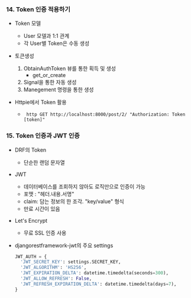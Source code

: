 ### 14. Token 인증 적용하기

- Token 모델
  - User 모델과 1:1 관계
  - 각 User별 Token은 수동 생성
- 토큰생성
  1. ObtainAuthToken 뷰를 통한 획득 및 생성
     - get_or_create
  2. Signal을 통한 자동 생성
  3. Manegement 명령을 통한 생성

- Httpie에서 Token 활용

  - ```shell
     http GET http://localhost:8000/post/2/ "Authorization: Token [token]"
    ```



### 15. Token 인증과 JWT 인증

- DRF의 Token

  - 단순한 랜덤 문자열

- JWT

  - 데이터베이스를 조회하지 않아도 로직만으로 인증이 가능
  - 포맷 : "헤더.내용.서명"
  - claim: 담는 정보의 한 조각. "key/value" 형식
  - 만료 시간이 있음

- Let's Encrypt

  - 무료 SSL 인증 사용

- djangorestframework-jwt의 주요 settings

  ```python
  JWT_AUTH = {
    'JWT_SECRET_KEY': settings.SECRET_KEY,
    'JWT_ALGORITHM': 'HS256',
    'JWT_EXPIRATION_DELTA': datetime.timedelta(seconds=300), 
    'JWT_ALLOW_REFRESH': False,
    'JWT_REFRESH_EXPIRATION_DELTA': datetime.timedelta(days=7),
  }
  ```

  

  